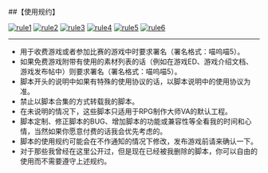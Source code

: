 ##【使用规约】

[![rule1]](http://rmtemp.lofter.com/post/3e26fe_156e50a)
[![rule2]](http://rmtemp.lofter.com/post/3e26fe_156f11b)
[![rule3]](http://rmtemp.lofter.com/post/3e26fe_156f16f)
[![rule4]](http://rmtemp.lofter.com/post/3e26fe_156e513)
[![rule5]](http://rmtemp.lofter.com/post/3e26fe_156f131)
[![rule6]](http://rmtemp.lofter.com/post/3e26fe_156f1c7)

[rule1]: http://ww2.sinaimg.cn/large/685fd051gw1ejfhhdnep4j20b402sglw.jpg
[rule2]: http://ww3.sinaimg.cn/large/685fd051gw1ejfkkg8cphj20b402s3yv.jpg
[rule3]: http://ww2.sinaimg.cn/large/685fd051gw1ejfitp00tfj20b402sq39.jpg
[rule4]: http://ww4.sinaimg.cn/large/685fd051gw1ejfiya6x8bj20b402st8y.jpg
[rule5]: http://ww3.sinaimg.cn/large/685fd051gw1ejfkbh5oi0j20b402sjrp.jpg
[rule6]: http://ww4.sinaimg.cn/large/685fd051gw1ejfjkpovy5j20b402sdg4.jpg

***

* 用于收费游戏或者参加比赛的游戏中时要求署名（署名格式：喵呜喵5）。
* 如果免费游戏附带有使用的素材列表的话（例如在游戏ED、游戏介绍文档、游戏发布帖中）则要求署名（署名格式：喵呜喵5）。
* 脚本开头的说明中如果有特殊的使用协议的话，以脚本说明中的使用协议为准。
* 禁止以脚本合集的方式转载我的脚本。
* 在未说明的情况下，这些脚本只适用于RPG制作大师VA的默认工程。
* 脚本定制、修正脚本的BUG、增加脚本的功能或兼容性等全看我的时间和心情，当然如果你愿意付费的话我会优先考虑的。
* 脚本的使用规约可能会在不作通知的情况下修改，发布游戏前请来确认一下。
* 对于那些我曾经在这里公开过，但是现在已经被我删除的脚本，你可以自由的使用而不需要遵守上述规约。
